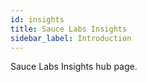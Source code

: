 ```yaml
---
id: insights
title: Sauce Labs Insights
sidebar_label: Introduction
---
```


Sauce Labs Insights hub page.